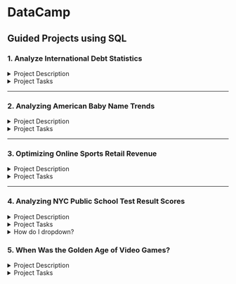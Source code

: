 # DataCamp

## Guided Projects using SQL

### 1. Analyze International Debt Statistics

<details>
<summary> Project Description </summary>
<br>

It's not that we humans only take debts to manage our necessities. A country may also take debt to manage its economy. For example, infrastructure spending is one costly ingredient required for a country's citizens to lead comfortable lives. The World Bank is the organization that provides debt to countries.

In this project, you are going to analyze international debt data collected by The World Bank. The dataset contains information about the amount of debt (in USD) owed by developing countries across several categories. You are going to find the answers to questions like:

What is the total amount of debt that is owed by the countries listed in the dataset?
Which country owns the maximum amount of debt and what does that amount look like?
What is the average amount of debt owed by countries across different debt indicators?
The data used in this project is provided by The World Bank. It contains both national and regional debt statistics for several countries across the globe as recorded from 1970 to 2015.

</details>

<details>
<summary> Project Tasks </summary>
<br>

  1. The World Bank's international debt data
  
  2) Finding the number of distinct countries

  3) Finding out the distinct debt indicators

  4) Totaling the amount of debt owed by the countries

  5) Country with the highest debt

  6) Average amount of debt across indicators

  7) The highest amount of principal repayments

  8) The most common debt indicator

  9) Other viable debt issues and conclusion


</details>


----

### 2. Analyzing American Baby Name Trends

<details>
<summary> Project Description </summary>
<br>

What makes a name timeless or trendy? In this project, you'll use data published by the U.S. Social Security Administration spanning over a hundred years to understand American baby name tastes.

The ranking, grouping, joining, ordering, and pattern matching skills you'll use in this project are broadly applicable: understanding changing tastes is a key competency for businesses as well as parents searching for a baby name!

</details>


<details>
<summary> Project Tasks </summary>
<br>

1. Classic American names

2. Timeless or trendy?

3. Top-ranked female names since 1920

4. Picking a baby name

5. The Olivia expansion

6. Many males with the same name

7. Top male names over the years

8. The most years at number one

</details>

----

### 3. Optimizing Online Sports Retail Revenue


<details>
<summary> Project Description </summary>
<br>
Sports clothing is a booming sector!

In this notebook, you will use your SQL skills to analyze product data for an online sports retail company.

You will work with numeric, string, and timestamp data on pricing and revenue, ratings, reviews, descriptions, and website traffic.

You will use techniques such as aggregation, cleaning, labeling, Common Table Expressions, and correlation to produce recommendations on how the company can maximize revenue!

</details>



<details>
<summary>Project Tasks </summary>
<br>

1. Counting missing values

2. Nike vs Adidas pricing

3. Labeling price ranges

4. Average discount by brand

5. Correlation between revenue and reviews

6. Ratings and reviews by product description length

7. Reviews by month and brand

8. Footwear product performance

9. Clothing product performance

</details>

----



### 4. Analyzing NYC Public School Test Result Scores


<details>
<summary> Project Description </summary>
<br>

Every year, school test results play a role in deciding the fate of millions of students. In America, the SAT is a major part of the college admissions process.

In this project, you will work with a SQL database containing test performance from NYC's public schools.

You will look at how performance varies by borough, identify how many schools fail to report information, and find the top ten performing schools across the city!

</details>



<details>
<summary> Project Tasks </summary>
<br>

1. Inspecting the data

2. Finding missing values

3. Schools by building code

4. Best schools for math

5. Lowest reading score

6. Best writing school

7. Top 10 schools

8. Ranking boroughs

9. Brooklyn numbers


</details>





<details>
<summary>How do I dropdown?</summary>
<br>
This is how you dropdown.
</details>

### 5. When Was the Golden Age of Video Games?


<details>
<summary> Project Description </summary>
<br>

In this project, you'll analyze video game critic and user scores as well as sales data for the top 400 video games released since 1977. You'll search for a golden age of video games by identifying release years that users and critics liked best, and you'll explore the business side of gaming by looking at game sales data.

Your search will involve joining datasets and comparing results with set theory. You'll also filter, group, and order data. Make sure you brush up on these skills before trying this project!


</details>



<details>
<summary> Project Tasks </summary>
<br>

1. The ten best-selling video games

2. Missing review scores

3. Years that video game critics loved

4. Was 1982 really that great?

5. Years that dropped off the critics' favorites list

6. Years video game players loved

7. Years that both players and critics loved

8. Sales in the best video game years

</details>

























